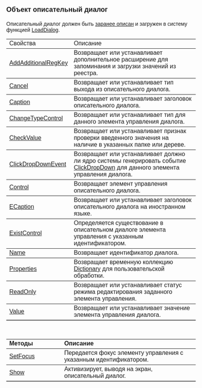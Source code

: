 ﻿<html>
<head>
<title>Объект описательный диалог</title>
</head>

<body>

<h1><font size="4" face="Arial">Объект описательный диалог</font></h1>

<p><font face="Arial">Описательный диалог должен быть <a href="../Defs/Dialog.html">
заранее описан</a> и загружен в систему функцией <a href="Functions/SysDefManagment/LoadDialog.html">
LoadDialog</a>.</font></p>

<table border="1" cellPadding="5" cols="2" frame="below" rules="rows">
  <tr vAlign="top">
    <td class="label" width="29%"><font face="Arial">Свойства</font></td>
    <td class="label" width="71%"><font face="Arial">Описание</font></td>
  </tr>
  <tr>
    <td class="label" width="29%"><font face="Arial">
	<a href="AsDialogEx/AddAdditionalRegKey.html">AddAdditionalRegKey</a></font></td>
    <td class="label" width="71%"><font face="Arial">Возвращает или 
	устанавливает дополнительное расширение для запоминания и загрузки значений 
	из реестра.</font></td>
  </tr>
  <tr>
    <td class="label" width="29%"><a href="AsDialogEx/Cancel.html"><font face="Arial">
	Cancel</font></a></td>
    <td class="label" width="71%"><font face="Arial">Возвращает или 
	устанавливает тип выхода из описательного диалога.</font></td>
  </tr>
  <tr>
    <td class="label" width="29%"><a href="AsDialogEx/Caption.html"><font
    face="Arial">Caption</font></a></td>
    <td class="label" width="71%"><font face="Arial">Возвращает или 
	устанавливает заголовок описательного диалога. </font></td>
  </tr>
  <tr>
    <td class="label" width="29%"><font face="Arial">
	<a href="AsDialogEx/ChangeTypeControl.html">ChangeTypeControl</a></font></td>
    <td class="label" width="71%"><font face="Arial">Возвращает или 
	устанавливает тип для данного элемента управления диалога. </font></td>
  </tr>
  <tr>
    <td class="label" width="29%"><font face="Arial"><a
    href="AsDialogEx/CheckValue.html">CheckValue</a></font></td>
    <td class="label" width="71%"><font face="Arial">Возвращает или 
	устанавливает признак проверки введенного значения на наличие в указанных 
	папке или дереве.</font></td>
  </tr>
  <tr>
    <td class="label" width="29%"><a href="AsDialogEx/ClickDropDownEvent.html"><font
    face="Arial">ClickDropDownEvent</font></a></td>
    <td class="label" width="71%"><font face="Arial">Возвращает или 
	устанавливает должно ли ядро системы генерировать событие <a href="../ScriptProcs/Dialog_ClickDropDown.html">
	ClickDropDown</a>
    для данного элемента управления диалога.</font></td>
  </tr>
  <tr>
    <td class="label" width="29%"><a href="AsDialogEx/Control.html"><font
    face="Arial">Control</font></a></td>
    <td class="label" width="71%"><font face="Arial">Возвращает 
	элемент управления описательного диалога.</font></td>
  </tr>
  <tr>
    <td class="label" width="29%"><a href="AsDialogEx/ECaption.html"><font
    face="Arial">ECaption</font></a></td>
    <td class="label" width="71%"><font face="Arial">Возвращает или 
	устанавливает заголовок описательного диалога на иностранном языке. </font></td>
  </tr>
  <tr>
    <td class="label" width="29%"><a href="AsDialogEx/ExistControl.html"><font
    face="Arial">ExistControl</font></a></td>
    <td class="label" width="71%"><font face="Arial">Определяется 
	существование в описательном диалоге элемента управления с указанным 
	идентификатором.</font></td>
  </tr>
  <tr>
    <td class="label" width="29%"><a href="AsDialogEx/Name.html"><font face="Arial">
	Name</font></a></td>
    <td class="label" width="71%"><font face="Arial">Возвращает 
	идентификатор диалога.</font></td>
  </tr>
  <tr>
    <td class="label" width="29%"><font face="Arial"><a
    href="AsDialogEx/Properties.html">Properties</a></font></td>
    <td class="label" width="71%"><font face="Arial">Возвращает 
	временную коллекцию <a href="ASDOC/Properties.html">Dictionary</a> для 
	пользовательской обработки.</font></td>
  </tr>
  <tr>
    <td class="label" width="29%"><font face="Arial"><a
    href="AsDialogEx/ReadOnly.html">ReadOnly</a></font></td>
    <td class="label" width="71%"><font face="Arial">Возвращает или 
	устанавливает статус режима редактирования заданного элемента управления.</font></td>
  </tr>
  <tr>
    <td class="label" width="29%"><font face="Arial"><a href="AsDialogEx/Value.html">
	Value</a></font></td>
    <td class="label" width="71%"><font face="Arial">Возвращает или 
	устанавливает значение элемента управления диалога.</font></td>
  </tr>
</table>

<p>&nbsp;</p>

<table border="1" cellPadding="5" cols="2" frame="below" rules="rows">
  <tr vAlign="top">
    <td class="label" width="29%"><font face="Arial"><strong>Методы</strong></font></td>
    <td class="label" width="71%"><font face="Arial"><strong>Описание</strong></font></td>
  </tr>
  <tr>
    <td class="label" width="29%"><font face="Arial"><a
    href="AsDialogEx/SetFocus.html">SetFocus</a></font></td>
    <td class="label" width="71%"><font face="Arial">Передается фокус 
	элементу управления с указанным идентификатором.</font></td>
  </tr>
  <tr>
    <td class="label" width="29%"><font face="Arial"><a href="AsDialogEx/Show.html">
	Show</a></font></td>
    <td class="label" width="71%"><font face="Arial">Активизирует, 
	выводя на экран, описательный диалог.</font></td>
  </tr>
</table>
</body>
</html>
